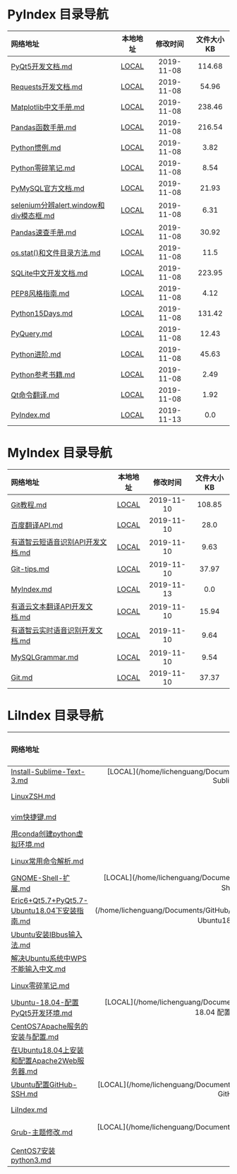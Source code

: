 
# PyIndex 目录导航

| 网络地址 | 本地地址 | 修改时间 | 文件大小KB |
| :-- | :-: | :-: | :-: |
| [PyQt5开发文档.md](https://github.com/Chendemo12/KnowledgeGraph/wiki/PyQt5开发文档) | [LOCAL](/home/lichenguang/Documents/GitHub/KnowledgeGraph//PyIndex//PyQt5开发文档.md) | 2019-11-08 | 114.68 |
| [Requests开发文档.md](https://github.com/Chendemo12/KnowledgeGraph/wiki/Requests开发文档) | [LOCAL](/home/lichenguang/Documents/GitHub/KnowledgeGraph//PyIndex//Requests开发文档.md) | 2019-11-08 | 54.96 |
| [Matplotlib中文手册.md](https://github.com/Chendemo12/KnowledgeGraph/wiki/Matplotlib中文手册) | [LOCAL](/home/lichenguang/Documents/GitHub/KnowledgeGraph//PyIndex//Matplotlib中文手册.md) | 2019-11-08 | 238.46 |
| [Pandas函数手册.md](https://github.com/Chendemo12/KnowledgeGraph/wiki/Pandas函数手册) | [LOCAL](/home/lichenguang/Documents/GitHub/KnowledgeGraph//PyIndex//Pandas函数手册.md) | 2019-11-08 | 216.54 |
| [Python惯例.md](https://github.com/Chendemo12/KnowledgeGraph/wiki/Python惯例) | [LOCAL](/home/lichenguang/Documents/GitHub/KnowledgeGraph//PyIndex//Python惯例.md) | 2019-11-08 | 3.82 |
| [Python零碎笔记.md](https://github.com/Chendemo12/KnowledgeGraph/wiki/Python零碎笔记) | [LOCAL](/home/lichenguang/Documents/GitHub/KnowledgeGraph//PyIndex//Python零碎笔记.md) | 2019-11-08 | 8.54 |
| [PyMySQL官方文档.md](https://github.com/Chendemo12/KnowledgeGraph/wiki/PyMySQL官方文档) | [LOCAL](/home/lichenguang/Documents/GitHub/KnowledgeGraph//PyIndex//PyMySQL官方文档.md) | 2019-11-08 | 21.93 |
| [selenium分辨alert,window和div模态框.md](https://github.com/Chendemo12/KnowledgeGraph/wiki/selenium分辨alert,window和div模态框) | [LOCAL](/home/lichenguang/Documents/GitHub/KnowledgeGraph//PyIndex//selenium分辨alert,window和div模态框.md) | 2019-11-08 | 6.31 |
| [Pandas速查手册.md](https://github.com/Chendemo12/KnowledgeGraph/wiki/Pandas速查手册) | [LOCAL](/home/lichenguang/Documents/GitHub/KnowledgeGraph//PyIndex//Pandas速查手册.md) | 2019-11-08 | 30.92 |
| [os.stat()和文件目录方法.md](https://github.com/Chendemo12/KnowledgeGraph/wiki/os.stat()和文件目录方法) | [LOCAL](/home/lichenguang/Documents/GitHub/KnowledgeGraph//PyIndex//os.stat()和文件目录方法.md) | 2019-11-08 | 11.5 |
| [SQLite中文开发文档.md](https://github.com/Chendemo12/KnowledgeGraph/wiki/SQLite中文开发文档) | [LOCAL](/home/lichenguang/Documents/GitHub/KnowledgeGraph//PyIndex//SQLite中文开发文档.md) | 2019-11-08 | 223.95 |
| [PEP8风格指南.md](https://github.com/Chendemo12/KnowledgeGraph/wiki/PEP8风格指南) | [LOCAL](/home/lichenguang/Documents/GitHub/KnowledgeGraph//PyIndex//PEP8风格指南.md) | 2019-11-08 | 4.12 |
| [Python15Days.md](https://github.com/Chendemo12/KnowledgeGraph/wiki/Python15Days) | [LOCAL](/home/lichenguang/Documents/GitHub/KnowledgeGraph//PyIndex//Python15Days.md) | 2019-11-08 | 131.42 |
| [PyQuery.md](https://github.com/Chendemo12/KnowledgeGraph/wiki/PyQuery) | [LOCAL](/home/lichenguang/Documents/GitHub/KnowledgeGraph//PyIndex//PyQuery.md) | 2019-11-08 | 12.43 |
| [Python进阶.md](https://github.com/Chendemo12/KnowledgeGraph/wiki/Python进阶) | [LOCAL](/home/lichenguang/Documents/GitHub/KnowledgeGraph//PyIndex//Python进阶.md) | 2019-11-08 | 45.63 |
| [Python参考书籍.md](https://github.com/Chendemo12/KnowledgeGraph/wiki/Python参考书籍) | [LOCAL](/home/lichenguang/Documents/GitHub/KnowledgeGraph//PyIndex//Python参考书籍.md) | 2019-11-08 | 2.49 |
| [Qt命令翻译.md](https://github.com/Chendemo12/KnowledgeGraph/wiki/Qt命令翻译) | [LOCAL](/home/lichenguang/Documents/GitHub/KnowledgeGraph//PyIndex//Qt命令翻译.md) | 2019-11-08 | 1.92 |
| [PyIndex.md](https://github.com/Chendemo12/KnowledgeGraph/wiki/PyIndex) | [LOCAL](/home/lichenguang/Documents/GitHub/KnowledgeGraph//PyIndex//PyIndex.md) | 2019-11-13 | 0.0 |
# MyIndex 目录导航

| 网络地址 | 本地地址 | 修改时间 | 文件大小KB |
| :-- | :-: | :-: | :-: |
| [Git教程.md](https://github.com/Chendemo12/KnowledgeGraph/wiki/Git教程) | [LOCAL](/home/lichenguang/Documents/GitHub/KnowledgeGraph//MyIndex//Git教程.md) | 2019-11-10 | 108.85 |
| [百度翻译API.md](https://github.com/Chendemo12/KnowledgeGraph/wiki/百度翻译API) | [LOCAL](/home/lichenguang/Documents/GitHub/KnowledgeGraph//MyIndex//百度翻译API.md) | 2019-11-10 | 28.0 |
| [有道智云短语音识别API开发文档.md](https://github.com/Chendemo12/KnowledgeGraph/wiki/有道智云短语音识别API开发文档) | [LOCAL](/home/lichenguang/Documents/GitHub/KnowledgeGraph//MyIndex//有道智云短语音识别API开发文档.md) | 2019-11-10 | 9.63 |
| [Git-tips.md](https://github.com/Chendemo12/KnowledgeGraph/wiki/Git-tips) | [LOCAL](/home/lichenguang/Documents/GitHub/KnowledgeGraph//MyIndex//Git-tips.md) | 2019-11-10 | 37.97 |
| [MyIndex.md](https://github.com/Chendemo12/KnowledgeGraph/wiki/MyIndex) | [LOCAL](/home/lichenguang/Documents/GitHub/KnowledgeGraph//MyIndex//MyIndex.md) | 2019-11-13 | 0.0 |
| [有道云文本翻译API开发文档.md](https://github.com/Chendemo12/KnowledgeGraph/wiki/有道云文本翻译API开发文档) | [LOCAL](/home/lichenguang/Documents/GitHub/KnowledgeGraph//MyIndex//有道云文本翻译API开发文档.md) | 2019-11-10 | 15.94 |
| [有道智云实时语音识别开发文档.md](https://github.com/Chendemo12/KnowledgeGraph/wiki/有道智云实时语音识别开发文档) | [LOCAL](/home/lichenguang/Documents/GitHub/KnowledgeGraph//MyIndex//有道智云实时语音识别开发文档.md) | 2019-11-10 | 9.64 |
| [MySQLGrammar.md](https://github.com/Chendemo12/KnowledgeGraph/wiki/MySQLGrammar) | [LOCAL](/home/lichenguang/Documents/GitHub/KnowledgeGraph//MyIndex//MySQLGrammar.md) | 2019-11-10 | 9.54 |
| [Git.md](https://github.com/Chendemo12/KnowledgeGraph/wiki/Git) | [LOCAL](/home/lichenguang/Documents/GitHub/KnowledgeGraph//MyIndex//Git.md) | 2019-11-10 | 37.37 |
# LiIndex 目录导航

| 网络地址 | 本地地址 | 修改时间 | 文件大小KB |
| :-- | :-: | :-: | :-: |
| [Install-Sublime-Text-3.md](https://github.com/Chendemo12/KnowledgeGraph/wiki/Install-Sublime-Text-3) | [LOCAL](/home/lichenguang/Documents/GitHub/KnowledgeGraph//LiIndex//Install Sublime Text 3.md) | 2019-10-12 | 2.16 |
| [LinuxZSH.md](https://github.com/Chendemo12/KnowledgeGraph/wiki/LinuxZSH) | [LOCAL](/home/lichenguang/Documents/GitHub/KnowledgeGraph//LiIndex//LinuxZSH.md) | 2019-11-07 | 7.68 |
| [vim快捷键.md](https://github.com/Chendemo12/KnowledgeGraph/wiki/vim快捷键) | [LOCAL](/home/lichenguang/Documents/GitHub/KnowledgeGraph//LiIndex//vim快捷键.md) | 2019-11-10 | 33.15 |
| [用conda创建python虚拟环境.md](https://github.com/Chendemo12/KnowledgeGraph/wiki/用conda创建python虚拟环境) | [LOCAL](/home/lichenguang/Documents/GitHub/KnowledgeGraph//LiIndex//用conda创建python虚拟环境.md) | 2019-11-11 | 1.68 |
| [Linux常用命令解析.md](https://github.com/Chendemo12/KnowledgeGraph/wiki/Linux常用命令解析) | [LOCAL](/home/lichenguang/Documents/GitHub/KnowledgeGraph//LiIndex//Linux常用命令解析.md) | 2019-11-08 | 10.46 |
| [GNOME-Shell-扩展.md](https://github.com/Chendemo12/KnowledgeGraph/wiki/GNOME-Shell-扩展) | [LOCAL](/home/lichenguang/Documents/GitHub/KnowledgeGraph//LiIndex//GNOME Shell 扩展.md) | 2019-11-07 | 6.24 |
| [Eric6+Qt5.7+PyQt5.7-Ubuntu18.04下安装指南.md](https://github.com/Chendemo12/KnowledgeGraph/wiki/Eric6+Qt5.7+PyQt5.7-Ubuntu18.04下安装指南) | [LOCAL](/home/lichenguang/Documents/GitHub/KnowledgeGraph//LiIndex//Eric6+Qt5.7+PyQt5.7 Ubuntu18.04下安装指南.md) | 2019-11-07 | 9.01 |
| [Ubuntu安装IBbus输入法.md](https://github.com/Chendemo12/KnowledgeGraph/wiki/Ubuntu安装IBbus输入法) | [LOCAL](/home/lichenguang/Documents/GitHub/KnowledgeGraph//LiIndex//Ubuntu安装IBbus输入法.md) | 2019-11-07 | 10.46 |
| [解决Ubuntu系统中WPS不能输入中文.md](https://github.com/Chendemo12/KnowledgeGraph/wiki/解决Ubuntu系统中WPS不能输入中文) | [LOCAL](/home/lichenguang/Documents/GitHub/KnowledgeGraph//LiIndex//解决Ubuntu系统中WPS不能输入中文.md) | 2019-11-10 | 4.11 |
| [Linux零碎笔记.md](https://github.com/Chendemo12/KnowledgeGraph/wiki/Linux零碎笔记) | [LOCAL](/home/lichenguang/Documents/GitHub/KnowledgeGraph//LiIndex//Linux零碎笔记.md) | 2019-11-11 | 14.97 |
| [Ubuntu-18.04-配置PyQt5开发环境.md](https://github.com/Chendemo12/KnowledgeGraph/wiki/Ubuntu-18.04-配置PyQt5开发环境) | [LOCAL](/home/lichenguang/Documents/GitHub/KnowledgeGraph//LiIndex//Ubuntu 18.04 配置PyQt5开发环境.md) | 2019-11-10 | 6.82 |
| [CentOS7Apache服务的安装与配置.md](https://github.com/Chendemo12/KnowledgeGraph/wiki/CentOS7Apache服务的安装与配置) | [LOCAL](/home/lichenguang/Documents/GitHub/KnowledgeGraph//LiIndex//CentOS7Apache服务的安装与配置.md) | 2019-11-12 | 21.23 |
| [在Ubuntu18.04上安装和配置Apache2Web服务器.md](https://github.com/Chendemo12/KnowledgeGraph/wiki/在Ubuntu18.04上安装和配置Apache2Web服务器) | [LOCAL](/home/lichenguang/Documents/GitHub/KnowledgeGraph//LiIndex//在Ubuntu18.04上安装和配置Apache2Web服务器.md) | 2019-11-12 | 12.53 |
| [Ubuntu配置GitHub-SSH.md](https://github.com/Chendemo12/KnowledgeGraph/wiki/Ubuntu配置GitHub-SSH) | [LOCAL](/home/lichenguang/Documents/GitHub/KnowledgeGraph//LiIndex//Ubuntu配置GitHub SSH.md) | 2019-11-08 | 7.43 |
| [LiIndex.md](https://github.com/Chendemo12/KnowledgeGraph/wiki/LiIndex) | [LOCAL](/home/lichenguang/Documents/GitHub/KnowledgeGraph//LiIndex//LiIndex.md) | 2019-11-13 | 0.0 |
| [Grub-主题修改.md](https://github.com/Chendemo12/KnowledgeGraph/wiki/Grub-主题修改) | [LOCAL](/home/lichenguang/Documents/GitHub/KnowledgeGraph//LiIndex//Grub 主题修改.md) | 2019-11-09 | 0.89 |
| [CentOS7安装python3.md](https://github.com/Chendemo12/KnowledgeGraph/wiki/CentOS7安装python3) | [LOCAL](/home/lichenguang/Documents/GitHub/KnowledgeGraph//LiIndex//CentOS7安装python3.md) | 2019-11-11 | 2.73 |
